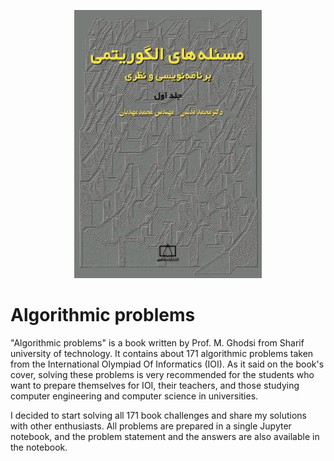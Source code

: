 <p align="center"><img src="./docs/book-cover.png" width="300px"/></p>

# Algorithmic problems

"Algorithmic problems" is a book written by Prof. M. Ghodsi from Sharif university of technology. It contains about 171 algorithmic problems taken from the International Olympiad Of Informatics (IOI). As it said on the book's cover, solving these problems is very recommended for the students who want to prepare themselves for IOI, their teachers, and those studying computer engineering and computer science in universities.

I decided to start solving all 171 book challenges and share my solutions with other enthusiasts. All problems are prepared in a single Jupyter notebook, and the problem statement and the answers are also available in the notebook.
